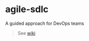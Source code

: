 # agile-sdlc
A guided approach for DevOps teams  

> See [wiki](https://github.com/bcgov/agile-sdlc/wiki)

